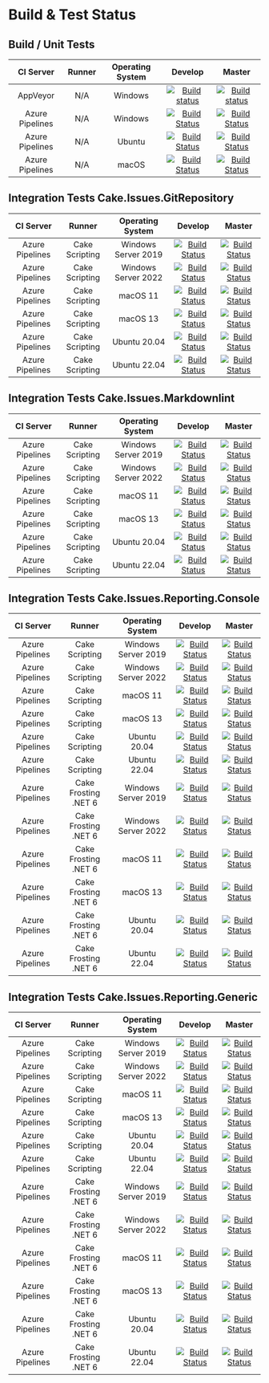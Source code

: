 # Build & Test Status

## Build / Unit Tests

| CI Server | Runner | Operating System | Develop | Master |
|:--:|:--:|:--:|:--:|:--:|
|AppVeyor|N/A|Windows|[![Build status](https://ci.appveyor.com/api/projects/status/sde2oe3lu4kpmw0r/branch/develop?svg=true)](https://ci.appveyor.com/project/cakecontrib/cake-issues/branch/develop)|[![Build status](https://ci.appveyor.com/api/projects/status/sde2oe3lu4kpmw0r/branch/master?svg=true)](https://ci.appveyor.com/project/cakecontrib/cake-issues/branch/master)|
|Azure Pipelines|N/A|Windows|[![Build Status](https://dev.azure.com/cake-contrib/Cake.Issues/_apis/build/status%2Fcake-contrib.Cake.Issues?branchName=develop&jobName=Build%20%26%20Unit%20Tests&configuration=Build%20%26%20Unit%20Tests%20Windows)](https://dev.azure.com/cake-contrib/Cake.Issues/_build/latest?definitionId=2&branchName=develop)|[![Build Status](https://dev.azure.com/cake-contrib/Cake.Issues/_apis/build/status%2Fcake-contrib.Cake.Issues?branchName=master&jobName=Build%20%26%20Unit%20Tests&configuration=Build%20%26%20Unit%20Tests%20Windows)](https://dev.azure.com/cake-contrib/Cake.Issues/_build/latest?definitionId=2&branchName=master)|
|Azure Pipelines|N/A|Ubuntu|[![Build Status](https://dev.azure.com/cake-contrib/Cake.Issues/_apis/build/status%2Fcake-contrib.Cake.Issues?branchName=develop&jobName=Build%20%26%20Unit%20Tests&configuration=Build%20%26%20Unit%20Tests%20Ubuntu)](https://dev.azure.com/cake-contrib/Cake.Issues/_build/latest?definitionId=2&branchName=develop)|[![Build Status](https://dev.azure.com/cake-contrib/Cake.Issues/_apis/build/status%2Fcake-contrib.Cake.Issues?branchName=master&jobName=Build%20%26%20Unit%20Tests&configuration=Build%20%26%20Unit%20Tests%20Ubuntu)](https://dev.azure.com/cake-contrib/Cake.Issues/_build/latest?definitionId=2&branchName=master)|
|Azure Pipelines|N/A|macOS|[![Build Status](https://dev.azure.com/cake-contrib/Cake.Issues/_apis/build/status%2Fcake-contrib.Cake.Issues?branchName=develop&jobName=Build%20%26%20Unit%20Tests&configuration=Build%20%26%20Unit%20Tests%20macOS)](https://dev.azure.com/cake-contrib/Cake.Issues/_build/latest?definitionId=2&branchName=develop)|[![Build Status](https://dev.azure.com/cake-contrib/Cake.Issues/_apis/build/status%2Fcake-contrib.Cake.Issues?branchName=master&jobName=Build%20%26%20Unit%20Tests&configuration=Build%20%26%20Unit%20Tests%20macOS)](https://dev.azure.com/cake-contrib/Cake.Issues/_build/latest?definitionId=2&branchName=master)|

## Integration Tests Cake.Issues.GitRepository

| CI Server | Runner | Operating System | Develop | Master |
|:--:|:--:|:--:|:--:|:--:|
|Azure Pipelines|Cake Scripting|Windows Server 2019|[![Build Status](https://dev.azure.com/cake-contrib/Cake.Issues/_apis/build/status%2Fcake-contrib.Cake.Issues?branchName=develop&stageName=Integration%20Tests%20Cake.Issues.GitRepository&jobName=Test%20Cake%20Scripting&configuration=Test%20Cake%20Scripting%20Windows_Server_2019)](https://dev.azure.com/cake-contrib/Cake.Issues/_build/latest?definitionId=2&branchName=develop)|[![Build Status](https://dev.azure.com/cake-contrib/Cake.Issues/_apis/build/status%2Fcake-contrib.Cake.Issues?branchName=master&stageName=Integration%20Tests%20Cake.Issues.GitRepository&jobName=Test%20Cake%20Scripting&configuration=Test%20Cake%20Scripting%20Windows_Server_2019)](https://dev.azure.com/cake-contrib/Cake.Issues/_build/latest?definitionId=2&branchName=master)|
|Azure Pipelines|Cake Scripting|Windows Server 2022|[![Build Status](https://dev.azure.com/cake-contrib/Cake.Issues/_apis/build/status%2Fcake-contrib.Cake.Issues?branchName=develop&stageName=Integration%20Tests%20Cake.Issues.GitRepository&jobName=Test%20Cake%20Scripting&configuration=Test%20Cake%20Scripting%20Windows_Server_2022)](https://dev.azure.com/cake-contrib/Cake.Issues/_build/latest?definitionId=2&branchName=develop)|[![Build Status](https://dev.azure.com/cake-contrib/Cake.Issues/_apis/build/status%2Fcake-contrib.Cake.Issues?branchName=master&stageName=Integration%20Tests%20Cake.Issues.GitRepository&jobName=Test%20Cake%20Scripting&configuration=Test%20Cake%20Scripting%20Windows_Server_2022)](https://dev.azure.com/cake-contrib/Cake.Issues/_build/latest?definitionId=2&branchName=master)|
|Azure Pipelines|Cake Scripting|macOS 11|[![Build Status](https://dev.azure.com/cake-contrib/Cake.Issues/_apis/build/status%2Fcake-contrib.Cake.Issues?branchName=develop&stageName=Integration%20Tests%20Cake.Issues.GitRepository&jobName=Test%20Cake%20Scripting&configuration=Test%20Cake%20Scripting%20macOS_11)](https://dev.azure.com/cake-contrib/Cake.Issues/_build/latest?definitionId=2&branchName=develop)|[![Build Status](https://dev.azure.com/cake-contrib/Cake.Issues/_apis/build/status%2Fcake-contrib.Cake.Issues?branchName=master&stageName=Integration%20Tests%20Cake.Issues.GitRepository&jobName=Test%20Cake%20Scripting&configuration=Test%20Cake%20Scripting%20macOS_11)](https://dev.azure.com/cake-contrib/Cake.Issues/_build/latest?definitionId=2&branchName=master)|
|Azure Pipelines|Cake Scripting|macOS 13|[![Build Status](https://dev.azure.com/cake-contrib/Cake.Issues/_apis/build/status%2Fcake-contrib.Cake.Issues?branchName=develop&stageName=Integration%20Tests%20Cake.Issues.GitRepository&jobName=Test%20Cake%20Scripting&configuration=Test%20Cake%20Scripting%20macOS_13)](https://dev.azure.com/cake-contrib/Cake.Issues/_build/latest?definitionId=2&branchName=develop)|[![Build Status](https://dev.azure.com/cake-contrib/Cake.Issues/_apis/build/status%2Fcake-contrib.Cake.Issues?branchName=master&stageName=Integration%20Tests%20Cake.Issues.GitRepository&jobName=Test%20Cake%20Scripting&configuration=Test%20Cake%20Scripting%20macOS_13)](https://dev.azure.com/cake-contrib/Cake.Issues/_build/latest?definitionId=2&branchName=master)|
|Azure Pipelines|Cake Scripting|Ubuntu 20.04|[![Build Status](https://dev.azure.com/cake-contrib/Cake.Issues/_apis/build/status%2Fcake-contrib.Cake.Issues?branchName=develop&stageName=Integration%20Tests%20Cake.Issues.GitRepository&jobName=Test%20Cake%20Scripting&configuration=Test%20Cake%20Scripting%20Ubuntu_20_04)](https://dev.azure.com/cake-contrib/Cake.Issues/_build/latest?definitionId=2&branchName=develop)|[![Build Status](https://dev.azure.com/cake-contrib/Cake.Issues/_apis/build/status%2Fcake-contrib.Cake.Issues?branchName=master&stageName=Integration%20Tests%20Cake.Issues.GitRepository&jobName=Test%20Cake%20Scripting&configuration=Test%20Cake%20Scripting%20Ubuntu_20_04)](https://dev.azure.com/cake-contrib/Cake.Issues/_build/latest?definitionId=2&branchName=master)|
|Azure Pipelines|Cake Scripting|Ubuntu 22.04|[![Build Status](https://dev.azure.com/cake-contrib/Cake.Issues/_apis/build/status%2Fcake-contrib.Cake.Issues?branchName=develop&stageName=Integration%20Tests%20Cake.Issues.GitRepository&jobName=Test%20Cake%20Scripting&configuration=Test%20Cake%20Scripting%20Ubuntu_22_04)](https://dev.azure.com/cake-contrib/Cake.Issues/_build/latest?definitionId=2&branchName=develop)|[![Build Status](https://dev.azure.com/cake-contrib/Cake.Issues/_apis/build/status%2Fcake-contrib.Cake.Issues?branchName=master&stageName=Integration%20Tests%20Cake.Issues.GitRepository&jobName=Test%20Cake%20Scripting&configuration=Test%20Cake%20Scripting%20Ubuntu_22_04)](https://dev.azure.com/cake-contrib/Cake.Issues/_build/latest?definitionId=2&branchName=master)|

## Integration Tests Cake.Issues.Markdownlint

| CI Server | Runner | Operating System | Develop | Master |
|:--:|:--:|:--:|:--:|:--:|
|Azure Pipelines|Cake Scripting|Windows Server 2019|[![Build Status](https://dev.azure.com/cake-contrib/Cake.Issues/_apis/build/status%2Fcake-contrib.Cake.Issues?branchName=develop&stageName=Integration%20Tests%20Cake.Issues.Markdownlint&jobName=Test&configuration=Test%20Windows_Server_2019)](https://dev.azure.com/cake-contrib/Cake.Issues/_build/latest?definitionId=2&branchName=develop)|[![Build Status](https://dev.azure.com/cake-contrib/Cake.Issues/_apis/build/status%2Fcake-contrib.Cake.Issues?branchName=master&stageName=Integration%20Tests%20Cake.Issues.Markdownlint&jobName=Test&configuration=Test%20Windows_Server_2019)](https://dev.azure.com/cake-contrib/Cake.Issues/_build/latest?definitionId=2&branchName=master)|
|Azure Pipelines|Cake Scripting|Windows Server 2022|[![Build Status](https://dev.azure.com/cake-contrib/Cake.Issues/_apis/build/status%2Fcake-contrib.Cake.Issues?branchName=develop&stageName=Integration%20Tests%20Cake.Issues.Markdownlint&jobName=Test&configuration=Test%20Windows_Server_2022)](https://dev.azure.com/cake-contrib/Cake.Issues/_build/latest?definitionId=2&branchName=develop)|[![Build Status](https://dev.azure.com/cake-contrib/Cake.Issues/_apis/build/status%2Fcake-contrib.Cake.Issues?branchName=master&stageName=Integration%20Tests%20Cake.Issues.Markdownlint&jobName=Test&configuration=Test%20Windows_Server_2022)](https://dev.azure.com/cake-contrib/Cake.Issues/_build/latest?definitionId=2&branchName=master)|
|Azure Pipelines|Cake Scripting|macOS 11|[![Build Status](https://dev.azure.com/cake-contrib/Cake.Issues/_apis/build/status%2Fcake-contrib.Cake.Issues?branchName=develop&stageName=Integration%20Tests%20Cake.Issues.Markdownlint&jobName=Test&configuration=Test%20macOS_11)](https://dev.azure.com/cake-contrib/Cake.Issues/_build/latest?definitionId=2&branchName=develop)|[![Build Status](https://dev.azure.com/cake-contrib/Cake.Issues/_apis/build/status%2Fcake-contrib.Cake.Issues?branchName=master&stageName=Integration%20Tests%20Cake.Issues.Markdownlint&jobName=Test&configuration=Test%20macOS_11)](https://dev.azure.com/cake-contrib/Cake.Issues/_build/latest?definitionId=2&branchName=master)|
|Azure Pipelines|Cake Scripting|macOS 13|[![Build Status](https://dev.azure.com/cake-contrib/Cake.Issues/_apis/build/status%2Fcake-contrib.Cake.Issues?branchName=develop&stageName=Integration%20Tests%20Cake.Issues.Markdownlint&jobName=Test&configuration=Test%20macOS_13)](https://dev.azure.com/cake-contrib/Cake.Issues/_build/latest?definitionId=2&branchName=develop)|[![Build Status](https://dev.azure.com/cake-contrib/Cake.Issues/_apis/build/status%2Fcake-contrib.Cake.Issues?branchName=master&stageName=Integration%20Tests%20Cake.Issues.Markdownlint&jobName=Test&configuration=Test%20macOS_13)](https://dev.azure.com/cake-contrib/Cake.Issues/_build/latest?definitionId=2&branchName=master)|
|Azure Pipelines|Cake Scripting|Ubuntu 20.04|[![Build Status](https://dev.azure.com/cake-contrib/Cake.Issues/_apis/build/status%2Fcake-contrib.Cake.Issues?branchName=develop&stageName=Integration%20Tests%20Cake.Issues.Markdownlint&jobName=Test&configuration=Test%20Ubuntu_20_04)](https://dev.azure.com/cake-contrib/Cake.Issues/_build/latest?definitionId=2&branchName=develop)|[![Build Status](https://dev.azure.com/cake-contrib/Cake.Issues/_apis/build/status%2Fcake-contrib.Cake.Issues?branchName=master&stageName=Integration%20Tests%20Cake.Issues.Markdownlint&jobName=Test&configuration=Test%20Ubuntu_20_04)](https://dev.azure.com/cake-contrib/Cake.Issues/_build/latest?definitionId=2&branchName=master)|
|Azure Pipelines|Cake Scripting|Ubuntu 22.04|[![Build Status](https://dev.azure.com/cake-contrib/Cake.Issues/_apis/build/status%2Fcake-contrib.Cake.Issues?branchName=develop&stageName=Integration%20Tests%20Cake.Issues.Markdownlint&jobName=Test&configuration=Test%20Ubuntu_22_04)](https://dev.azure.com/cake-contrib/Cake.Issues/_build/latest?definitionId=2&branchName=develop)|[![Build Status](https://dev.azure.com/cake-contrib/Cake.Issues/_apis/build/status%2Fcake-contrib.Cake.Issues?branchName=master&stageName=Integration%20Tests%20Cake.Issues.Markdownlint&jobName=Test&configuration=Test%20Ubuntu_22_04)](https://dev.azure.com/cake-contrib/Cake.Issues/_build/latest?definitionId=2&branchName=master)|

## Integration Tests Cake.Issues.Reporting.Console

| CI Server | Runner | Operating System | Develop | Master |
|:--:|:--:|:--:|:--:|:--:|
|Azure Pipelines|Cake Scripting|Windows Server 2019|[![Build Status](https://dev.azure.com/cake-contrib/Cake.Issues/_apis/build/status%2Fcake-contrib.Cake.Issues?branchName=develop&stageName=Integration%20Tests%20Cake.Issues.Reporting.Console&jobName=Test%20Cake%20Scripting&configuration=Test%20Cake%20Scripting%20Windows_Server_2019)](https://dev.azure.com/cake-contrib/Cake.Issues/_build/latest?definitionId=2&branchName=develop)|[![Build Status](https://dev.azure.com/cake-contrib/Cake.Issues/_apis/build/status%2Fcake-contrib.Cake.Issues?branchName=master&stageName=Integration%20Tests%20Cake.Issues.Reporting.Console&jobName=Test%20Cake%20Scripting&configuration=Test%20Cake%20Scripting%20Windows_Server_2019)](https://dev.azure.com/cake-contrib/Cake.Issues/_build/latest?definitionId=2&branchName=master)|
|Azure Pipelines|Cake Scripting|Windows Server 2022|[![Build Status](https://dev.azure.com/cake-contrib/Cake.Issues/_apis/build/status%2Fcake-contrib.Cake.Issues?branchName=develop&stageName=Integration%20Tests%20Cake.Issues.Reporting.Console&jobName=Test%20Cake%20Scripting&configuration=Test%20Cake%20Scripting%20Windows_Server_2022)](https://dev.azure.com/cake-contrib/Cake.Issues/_build/latest?definitionId=2&branchName=develop)|[![Build Status](https://dev.azure.com/cake-contrib/Cake.Issues/_apis/build/status%2Fcake-contrib.Cake.Issues?branchName=master&stageName=Integration%20Tests%20Cake.Issues.Reporting.Console&jobName=Test%20Cake%20Scripting&configuration=Test%20Cake%20Scripting%20Windows_Server_2022)](https://dev.azure.com/cake-contrib/Cake.Issues/_build/latest?definitionId=2&branchName=master)|
|Azure Pipelines|Cake Scripting|macOS 11|[![Build Status](https://dev.azure.com/cake-contrib/Cake.Issues/_apis/build/status%2Fcake-contrib.Cake.Issues?branchName=develop&stageName=Integration%20Tests%20Cake.Issues.Reporting.Console&jobName=Test%20Cake%20Scripting&configuration=Test%20Cake%20Scripting%20macOS_11)](https://dev.azure.com/cake-contrib/Cake.Issues/_build/latest?definitionId=2&branchName=develop)|[![Build Status](https://dev.azure.com/cake-contrib/Cake.Issues/_apis/build/status%2Fcake-contrib.Cake.Issues?branchName=master&stageName=Integration%20Tests%20Cake.Issues.Reporting.Console&jobName=Test%20Cake%20Scripting&configuration=Test%20Cake%20Scripting%20macOS_11)](https://dev.azure.com/cake-contrib/Cake.Issues/_build/latest?definitionId=2&branchName=master)|
|Azure Pipelines|Cake Scripting|macOS 13|[![Build Status](https://dev.azure.com/cake-contrib/Cake.Issues/_apis/build/status%2Fcake-contrib.Cake.Issues?branchName=develop&stageName=Integration%20Tests%20Cake.Issues.Reporting.Console&jobName=Test%20Cake%20Scripting&configuration=Test%20Cake%20Scripting%20macOS_13)](https://dev.azure.com/cake-contrib/Cake.Issues/_build/latest?definitionId=2&branchName=develop)|[![Build Status](https://dev.azure.com/cake-contrib/Cake.Issues/_apis/build/status%2Fcake-contrib.Cake.Issues?branchName=master&stageName=Integration%20Tests%20Cake.Issues.Reporting.Console&jobName=Test%20Cake%20Scripting&configuration=Test%20Cake%20Scripting%20macOS_13)](https://dev.azure.com/cake-contrib/Cake.Issues/_build/latest?definitionId=2&branchName=master)|
|Azure Pipelines|Cake Scripting|Ubuntu 20.04|[![Build Status](https://dev.azure.com/cake-contrib/Cake.Issues/_apis/build/status%2Fcake-contrib.Cake.Issues?branchName=develop&stageName=Integration%20Tests%20Cake.Issues.Reporting.Console&jobName=Test%20Cake%20Scripting&configuration=Test%20Cake%20Scripting%20Ubuntu_20_04)](https://dev.azure.com/cake-contrib/Cake.Issues/_build/latest?definitionId=2&branchName=develop)|[![Build Status](https://dev.azure.com/cake-contrib/Cake.Issues/_apis/build/status%2Fcake-contrib.Cake.Issues?branchName=master&stageName=Integration%20Tests%20Cake.Issues.Reporting.Console&jobName=Test%20Cake%20Scripting&configuration=Test%20Cake%20Scripting%20Ubuntu_20_04)](https://dev.azure.com/cake-contrib/Cake.Issues/_build/latest?definitionId=2&branchName=master)|
|Azure Pipelines|Cake Scripting|Ubuntu 22.04|[![Build Status](https://dev.azure.com/cake-contrib/Cake.Issues/_apis/build/status%2Fcake-contrib.Cake.Issues?branchName=develop&stageName=Integration%20Tests%20Cake.Issues.Reporting.Console&jobName=Test%20Cake%20Scripting&configuration=Test%20Cake%20Scripting%20Ubuntu_22_04)](https://dev.azure.com/cake-contrib/Cake.Issues/_build/latest?definitionId=2&branchName=develop)|[![Build Status](https://dev.azure.com/cake-contrib/Cake.Issues/_apis/build/status%2Fcake-contrib.Cake.Issues?branchName=master&stageName=Integration%20Tests%20Cake.Issues.Reporting.Console&jobName=Test%20Cake%20Scripting&configuration=Test%20Cake%20Scripting%20Ubuntu_22_04)](https://dev.azure.com/cake-contrib/Cake.Issues/_build/latest?definitionId=2&branchName=master)|
|Azure Pipelines|Cake Frosting .NET 6|Windows Server 2019|[![Build Status](https://dev.azure.com/cake-contrib/Cake.Issues/_apis/build/status%2Fcake-contrib.Cake.Issues?branchName=develop&stageName=Integration%20Tests%20Cake.Issues.Reporting.Console&jobName=Test%20Cake%20Frosting%20.NET%206&configuration=Test%20Cake%20Frosting%20.NET%206%20Windows_Server_2019)](https://dev.azure.com/cake-contrib/Cake.Issues/_build/latest?definitionId=2&branchName=develop)|[![Build Status](https://dev.azure.com/cake-contrib/Cake.Issues/_apis/build/status%2Fcake-contrib.Cake.Issues?branchName=master&stageName=Integration%20Tests%20Cake.Issues.Reporting.Console&jobName=Test%20Cake%20Frosting%20.NET%206&configuration=Test%20Cake%20Frosting%20.NET%206%20Windows_Server_2019)](https://dev.azure.com/cake-contrib/Cake.Issues/_build/latest?definitionId=2&branchName=master)|
|Azure Pipelines|Cake Frosting .NET 6|Windows Server 2022|[![Build Status](https://dev.azure.com/cake-contrib/Cake.Issues/_apis/build/status%2Fcake-contrib.Cake.Issues?branchName=develop&stageName=Integration%20Tests%20Cake.Issues.Reporting.Console&jobName=Test%20Cake%20Frosting%20.NET%206&configuration=Test%20Cake%20Frosting%20.NET%206%20Windows_Server_2022)](https://dev.azure.com/cake-contrib/Cake.Issues/_build/latest?definitionId=2&branchName=develop)|[![Build Status](https://dev.azure.com/cake-contrib/Cake.Issues/_apis/build/status%2Fcake-contrib.Cake.Issues?branchName=master&stageName=Integration%20Tests%20Cake.Issues.Reporting.Console&jobName=Test%20Cake%20Frosting%20.NET%206&configuration=Test%20Cake%20Frosting%20.NET%206%20Windows_Server_2022)](https://dev.azure.com/cake-contrib/Cake.Issues/_build/latest?definitionId=2&branchName=master)|
|Azure Pipelines|Cake Frosting .NET 6|macOS 11|[![Build Status](https://dev.azure.com/cake-contrib/Cake.Issues/_apis/build/status%2Fcake-contrib.Cake.Issues?branchName=develop&stageName=Integration%20Tests%20Cake.Issues.Reporting.Console&jobName=Test%20Cake%20Frosting%20.NET%206&configuration=Test%20Cake%20Frosting%20.NET%206%20macOS_11)](https://dev.azure.com/cake-contrib/Cake.Issues/_build/latest?definitionId=2&branchName=develop)|[![Build Status](https://dev.azure.com/cake-contrib/Cake.Issues/_apis/build/status%2Fcake-contrib.Cake.Issues?branchName=master&stageName=Integration%20Tests%20Cake.Issues.Reporting.Console&jobName=Test%20Cake%20Frosting%20.NET%206&configuration=Test%20Cake%20Frosting%20.NET%206%20macOS_11)](https://dev.azure.com/cake-contrib/Cake.Issues/_build/latest?definitionId=2&branchName=master)|
|Azure Pipelines|Cake Frosting .NET 6|macOS 13|[![Build Status](https://dev.azure.com/cake-contrib/Cake.Issues/_apis/build/status%2Fcake-contrib.Cake.Issues?branchName=develop&stageName=Integration%20Tests%20Cake.Issues.Reporting.Console&jobName=Test%20Cake%20Frosting%20.NET%206&configuration=Test%20Cake%20Frosting%20.NET%206%20macOS_13)](https://dev.azure.com/cake-contrib/Cake.Issues/_build/latest?definitionId=2&branchName=develop)|[![Build Status](https://dev.azure.com/cake-contrib/Cake.Issues/_apis/build/status%2Fcake-contrib.Cake.Issues?branchName=master&stageName=Integration%20Tests%20Cake.Issues.Reporting.Console&jobName=Test%20Cake%20Frosting%20.NET%206&configuration=Test%20Cake%20Frosting%20.NET%206%20macOS_13)](https://dev.azure.com/cake-contrib/Cake.Issues/_build/latest?definitionId=2&branchName=master)|
|Azure Pipelines|Cake Frosting .NET 6|Ubuntu 20.04|[![Build Status](https://dev.azure.com/cake-contrib/Cake.Issues/_apis/build/status%2Fcake-contrib.Cake.Issues?branchName=develop&stageName=Integration%20Tests%20Cake.Issues.Reporting.Console&jobName=Test%20Cake%20Frosting%20.NET%206&configuration=Test%20Cake%20Frosting%20.NET%206%20Ubuntu_20_04)](https://dev.azure.com/cake-contrib/Cake.Issues/_build/latest?definitionId=2&branchName=develop)|[![Build Status](https://dev.azure.com/cake-contrib/Cake.Issues/_apis/build/status%2Fcake-contrib.Cake.Issues?branchName=master&stageName=Integration%20Tests%20Cake.Issues.Reporting.Console&jobName=Test%20Cake%20Frosting%20.NET%206&configuration=Test%20Cake%20Frosting%20.NET%206%20Ubuntu_20_04)](https://dev.azure.com/cake-contrib/Cake.Issues/_build/latest?definitionId=2&branchName=master)|
|Azure Pipelines|Cake Frosting .NET 6|Ubuntu 22.04|[![Build Status](https://dev.azure.com/cake-contrib/Cake.Issues/_apis/build/status%2Fcake-contrib.Cake.Issues?branchName=develop&stageName=Integration%20Tests%20Cake.Issues.Reporting.Console&jobName=Test%20Cake%20Frosting%20.NET%206&configuration=Test%20Cake%20Frosting%20.NET%206%20Ubuntu_22_04)](https://dev.azure.com/cake-contrib/Cake.Issues/_build/latest?definitionId=2&branchName=develop)|[![Build Status](https://dev.azure.com/cake-contrib/Cake.Issues/_apis/build/status%2Fcake-contrib.Cake.Issues?branchName=master&stageName=Integration%20Tests%20Cake.Issues.Reporting.Console&jobName=Test%20Cake%20Frosting%20.NET%206&configuration=Test%20Cake%20Frosting%20.NET%206%20Ubuntu_22_04)](https://dev.azure.com/cake-contrib/Cake.Issues/_build/latest?definitionId=2&branchName=master)|

## Integration Tests Cake.Issues.Reporting.Generic

| CI Server | Runner | Operating System | Develop | Master |
|:--:|:--:|:--:|:--:|:--:|
|Azure Pipelines|Cake Scripting|Windows Server 2019|[![Build Status](https://dev.azure.com/cake-contrib/Cake.Issues/_apis/build/status%2Fcake-contrib.Cake.Issues?branchName=develop&stageName=Integration%20Tests%20Cake.Issues.Reporting.Generic&jobName=Test%20Cake%20Scripting&configuration=Test%20Cake%20Scripting%20Windows_Server_2019)](https://dev.azure.com/cake-contrib/Cake.Issues/_build/latest?definitionId=2&branchName=develop)|[![Build Status](https://dev.azure.com/cake-contrib/Cake.Issues/_apis/build/status%2Fcake-contrib.Cake.Issues?branchName=master&stageName=Integration%20Tests%20Cake.Issues.Reporting.Generic&jobName=Test%20Cake%20Scripting&configuration=Test%20Cake%20Scripting%20Windows_Server_2019)](https://dev.azure.com/cake-contrib/Cake.Issues/_build/latest?definitionId=2&branchName=master)|
|Azure Pipelines|Cake Scripting|Windows Server 2022|[![Build Status](https://dev.azure.com/cake-contrib/Cake.Issues/_apis/build/status%2Fcake-contrib.Cake.Issues?branchName=develop&stageName=Integration%20Tests%20Cake.Issues.Reporting.Generic&jobName=Test%20Cake%20Scripting&configuration=Test%20Cake%20Scripting%20Windows_Server_2022)](https://dev.azure.com/cake-contrib/Cake.Issues/_build/latest?definitionId=2&branchName=develop)|[![Build Status](https://dev.azure.com/cake-contrib/Cake.Issues/_apis/build/status%2Fcake-contrib.Cake.Issues?branchName=master&stageName=Integration%20Tests%20Cake.Issues.Reporting.Generic&jobName=Test%20Cake%20Scripting&configuration=Test%20Cake%20Scripting%20Windows_Server_2022)](https://dev.azure.com/cake-contrib/Cake.Issues/_build/latest?definitionId=2&branchName=master)|
|Azure Pipelines|Cake Scripting|macOS 11|[![Build Status](https://dev.azure.com/cake-contrib/Cake.Issues/_apis/build/status%2Fcake-contrib.Cake.Issues?branchName=develop&stageName=Integration%20Tests%20Cake.Issues.Reporting.Generic&jobName=Test%20Cake%20Scripting&configuration=Test%20Cake%20Scripting%20macOS_11)](https://dev.azure.com/cake-contrib/Cake.Issues/_build/latest?definitionId=2&branchName=develop)|[![Build Status](https://dev.azure.com/cake-contrib/Cake.Issues/_apis/build/status%2Fcake-contrib.Cake.Issues?branchName=master&stageName=Integration%20Tests%20Cake.Issues.Reporting.Generic&jobName=Test%20Cake%20Scripting&configuration=Test%20Cake%20Scripting%20macOS_11)](https://dev.azure.com/cake-contrib/Cake.Issues/_build/latest?definitionId=2&branchName=master)|
|Azure Pipelines|Cake Scripting|macOS 13|[![Build Status](https://dev.azure.com/cake-contrib/Cake.Issues/_apis/build/status%2Fcake-contrib.Cake.Issues?branchName=develop&stageName=Integration%20Tests%20Cake.Issues.Reporting.Generic&jobName=Test%20Cake%20Scripting&configuration=Test%20Cake%20Scripting%20macOS_13)](https://dev.azure.com/cake-contrib/Cake.Issues/_build/latest?definitionId=2&branchName=develop)|[![Build Status](https://dev.azure.com/cake-contrib/Cake.Issues/_apis/build/status%2Fcake-contrib.Cake.Issues?branchName=master&stageName=Integration%20Tests%20Cake.Issues.Reporting.Generic&jobName=Test%20Cake%20Scripting&configuration=Test%20Cake%20Scripting%20macOS_13)](https://dev.azure.com/cake-contrib/Cake.Issues/_build/latest?definitionId=2&branchName=master)|
|Azure Pipelines|Cake Scripting|Ubuntu 20.04|[![Build Status](https://dev.azure.com/cake-contrib/Cake.Issues/_apis/build/status%2Fcake-contrib.Cake.Issues?branchName=develop&stageName=Integration%20Tests%20Cake.Issues.Reporting.Generic&jobName=Test%20Cake%20Scripting&configuration=Test%20Cake%20Scripting%20Ubuntu_20_04)](https://dev.azure.com/cake-contrib/Cake.Issues/_build/latest?definitionId=2&branchName=develop)|[![Build Status](https://dev.azure.com/cake-contrib/Cake.Issues/_apis/build/status%2Fcake-contrib.Cake.Issues?branchName=master&stageName=Integration%20Tests%20Cake.Issues.Reporting.Generic&jobName=Test%20Cake%20Scripting&configuration=Test%20Cake%20Scripting%20Ubuntu_20_04)](https://dev.azure.com/cake-contrib/Cake.Issues/_build/latest?definitionId=2&branchName=master)|
|Azure Pipelines|Cake Scripting|Ubuntu 22.04|[![Build Status](https://dev.azure.com/cake-contrib/Cake.Issues/_apis/build/status%2Fcake-contrib.Cake.Issues?branchName=develop&stageName=Integration%20Tests%20Cake.Issues.Reporting.Generic&jobName=Test%20Cake%20Scripting&configuration=Test%20Cake%20Scripting%20Ubuntu_22_04)](https://dev.azure.com/cake-contrib/Cake.Issues/_build/latest?definitionId=2&branchName=develop)|[![Build Status](https://dev.azure.com/cake-contrib/Cake.Issues/_apis/build/status%2Fcake-contrib.Cake.Issues?branchName=master&stageName=Integration%20Tests%20Cake.Issues.Reporting.Generic&jobName=Test%20Cake%20Scripting&configuration=Test%20Cake%20Scripting%20Ubuntu_22_04)](https://dev.azure.com/cake-contrib/Cake.Issues/_build/latest?definitionId=2&branchName=master)|
|Azure Pipelines|Cake Frosting .NET 6|Windows Server 2019|[![Build Status](https://dev.azure.com/cake-contrib/Cake.Issues/_apis/build/status%2Fcake-contrib.Cake.Issues?branchName=develop&stageName=Integration%20Tests%20Cake.Issues.Reporting.Generic&jobName=Test%20Cake%20Frosting%20.NET%206&configuration=Test%20Cake%20Frosting%20.NET%206%20Windows_Server_2019)](https://dev.azure.com/cake-contrib/Cake.Issues/_build/latest?definitionId=2&branchName=develop)|[![Build Status](https://dev.azure.com/cake-contrib/Cake.Issues/_apis/build/status%2Fcake-contrib.Cake.Issues?branchName=master&stageName=Integration%20Tests%20Cake.Issues.Reporting.Generic&jobName=Test%20Cake%20Frosting%20.NET%206&configuration=Test%20Cake%20Frosting%20.NET%206%20Windows_Server_2019)](https://dev.azure.com/cake-contrib/Cake.Issues/_build/latest?definitionId=2&branchName=master)|
|Azure Pipelines|Cake Frosting .NET 6|Windows Server 2022|[![Build Status](https://dev.azure.com/cake-contrib/Cake.Issues/_apis/build/status%2Fcake-contrib.Cake.Issues?branchName=develop&stageName=Integration%20Tests%20Cake.Issues.Reporting.Generic&jobName=Test%20Cake%20Frosting%20.NET%206&configuration=Test%20Cake%20Frosting%20.NET%206%20Windows_Server_2022)](https://dev.azure.com/cake-contrib/Cake.Issues/_build/latest?definitionId=2&branchName=develop)|[![Build Status](https://dev.azure.com/cake-contrib/Cake.Issues/_apis/build/status%2Fcake-contrib.Cake.Issues?branchName=master&stageName=Integration%20Tests%20Cake.Issues.Reporting.Generic&jobName=Test%20Cake%20Frosting%20.NET%206&configuration=Test%20Cake%20Frosting%20.NET%206%20Windows_Server_2022)](https://dev.azure.com/cake-contrib/Cake.Issues/_build/latest?definitionId=2&branchName=master)|
|Azure Pipelines|Cake Frosting .NET 6|macOS 11|[![Build Status](https://dev.azure.com/cake-contrib/Cake.Issues/_apis/build/status%2Fcake-contrib.Cake.Issues?branchName=develop&stageName=Integration%20Tests%20Cake.Issues.Reporting.Generic&jobName=Test%20Cake%20Frosting%20.NET%206&configuration=Test%20Cake%20Frosting%20.NET%206%20macOS_11)](https://dev.azure.com/cake-contrib/Cake.Issues/_build/latest?definitionId=2&branchName=develop)|[![Build Status](https://dev.azure.com/cake-contrib/Cake.Issues/_apis/build/status%2Fcake-contrib.Cake.Issues?branchName=master&stageName=Integration%20Tests%20Cake.Issues.Reporting.Generic&jobName=Test%20Cake%20Frosting%20.NET%206&configuration=Test%20Cake%20Frosting%20.NET%206%20macOS_11)](https://dev.azure.com/cake-contrib/Cake.Issues/_build/latest?definitionId=2&branchName=master)|
|Azure Pipelines|Cake Frosting .NET 6|macOS 13|[![Build Status](https://dev.azure.com/cake-contrib/Cake.Issues/_apis/build/status%2Fcake-contrib.Cake.Issues?branchName=develop&stageName=Integration%20Tests%20Cake.Issues.Reporting.Generic&jobName=Test%20Cake%20Frosting%20.NET%206&configuration=Test%20Cake%20Frosting%20.NET%206%20macOS_13)](https://dev.azure.com/cake-contrib/Cake.Issues/_build/latest?definitionId=2&branchName=develop)|[![Build Status](https://dev.azure.com/cake-contrib/Cake.Issues/_apis/build/status%2Fcake-contrib.Cake.Issues?branchName=master&stageName=Integration%20Tests%20Cake.Issues.Reporting.Generic&jobName=Test%20Cake%20Frosting%20.NET%206&configuration=Test%20Cake%20Frosting%20.NET%206%20macOS_13)](https://dev.azure.com/cake-contrib/Cake.Issues/_build/latest?definitionId=2&branchName=master)|
|Azure Pipelines|Cake Frosting .NET 6|Ubuntu 20.04|[![Build Status](https://dev.azure.com/cake-contrib/Cake.Issues/_apis/build/status%2Fcake-contrib.Cake.Issues?branchName=develop&stageName=Integration%20Tests%20Cake.Issues.Reporting.Generic&jobName=Test%20Cake%20Frosting%20.NET%206&configuration=Test%20Cake%20Frosting%20.NET%206%20Ubuntu_20_04)](https://dev.azure.com/cake-contrib/Cake.Issues/_build/latest?definitionId=2&branchName=develop)|[![Build Status](https://dev.azure.com/cake-contrib/Cake.Issues/_apis/build/status%2Fcake-contrib.Cake.Issues?branchName=master&stageName=Integration%20Tests%20Cake.Issues.Reporting.Generic&jobName=Test%20Cake%20Frosting%20.NET%206&configuration=Test%20Cake%20Frosting%20.NET%206%20Ubuntu_20_04)](https://dev.azure.com/cake-contrib/Cake.Issues/_build/latest?definitionId=2&branchName=master)|
|Azure Pipelines|Cake Frosting .NET 6|Ubuntu 22.04|[![Build Status](https://dev.azure.com/cake-contrib/Cake.Issues/_apis/build/status%2Fcake-contrib.Cake.Issues?branchName=develop&stageName=Integration%20Tests%20Cake.Issues.Reporting.Generic&jobName=Test%20Cake%20Frosting%20.NET%206&configuration=Test%20Cake%20Frosting%20.NET%206%20Ubuntu_22_04)](https://dev.azure.com/cake-contrib/Cake.Issues/_build/latest?definitionId=2&branchName=develop)|[![Build Status](https://dev.azure.com/cake-contrib/Cake.Issues/_apis/build/status%2Fcake-contrib.Cake.Issues?branchName=master&stageName=Integration%20Tests%20Cake.Issues.Reporting.Generic&jobName=Test%20Cake%20Frosting%20.NET%206&configuration=Test%20Cake%20Frosting%20.NET%206%20Ubuntu_22_04)](https://dev.azure.com/cake-contrib/Cake.Issues/_build/latest?definitionId=2&branchName=master)|
